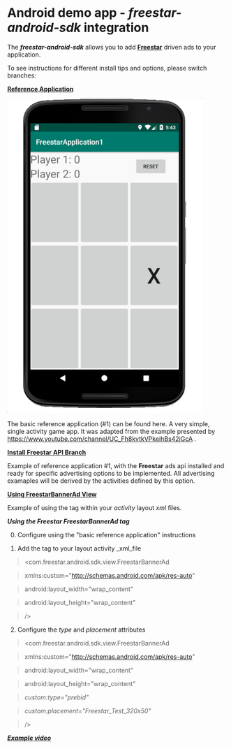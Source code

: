 # Android demo app - _freestar-android-sdk_ integration
The _**freestar-android-sdk**_ allows you to add [**Freestar**](https://www.freestar.com) driven ads to your application.

To see instructions for different install tips and options, please switch branches:

[**Reference Application**](https://freestarcapital/Freestar-Mobile-Android-SDK/new/master)

![**Basic Reference Application #1**](https://github.com/freestarcapital/Freestar-Mobile-Android-SDK/raw/master/images/app-FSA-1-0.png)

The basic reference application (#1) can be found here.  A very simple, single activity game app.  It was adapted from the example presented by https://www.youtube.com/channel/UC_Fh8kvtkVPkeihBs42jGcA .

[**Install Freestar API Branch**](https://freestarcapital/Freestar-Mobile-Android-SDK/new/freestar-api-install)

Example of reference application #1, with the **Freestar** ads api installed and ready for specific advertising options to be implemented.  All advertising examaples will be derived by the activities defined by this option.

[**Using FreestarBannerAd View**](https://freestarcapital/Freestar-Mobile-Android-SDK/new/freestar-banner-ad)

Example of using the <FreestarBannerAd> tag within your _activity_ layout _xml_ files.

_**Using the Freestar FreestarBannerAd tag**_

0) Configure using the "basic reference application" instructions

1) Add the *<FreestarBannerAd>* tag to your layout activity _xml_file

> <com.freestar.android.sdk.view.FreestarBannerAd

>   xmlns:custom="http://schemas.android.com/apk/res-auto"

>   android:layout_width="wrap_content"

>   android:layout_height="wrap_content"

> />

2) Configure the _type_ and _placement_ attributes

> <com.freestar.android.sdk.view.FreestarBannerAd

>   xmlns:custom="http://schemas.android.com/apk/res-auto"

>   android:layout_width="wrap_content"

>   android:layout_height="wrap_content"

>   *custom:type="prebid"*

>   *custom:placement="Freestar_Test_320x50"*
   
> />


[_**Example video**_](https://drive.google.com/open?id=1qFlshPINDZNs5RPi1OWu1M7-66PM1_7x)
